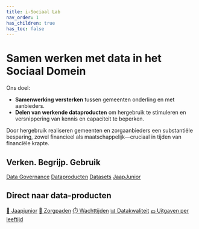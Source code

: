 ```yaml
---
title: i-Sociaal Lab
nav_order: 1
has_children: true
has_toc: false
---
```

# Samen werken met data in het Sociaal Domein

Ons doel:

- **Samenwerking versterken** tussen gemeenten onderling en met aanbieders.
- **Delen van werkende dataproduc­ten** om hergebruik te stimuleren en versnippering van kennis en capaciteit te beperken.

Door hergebruik realiseren gemeenten en zorgaanbieders een substantiële besparing, zowel financieel als maatschappelijk—cruciaal in tijden van financiële krapte.

## Verken. Begrijp. Gebruik
<div class="big-buttons">
  <a class="big-btn big-btn-blue1" href="./data-governance">Data Governance</a>
  <a class="big-btn big-btn-blue2" href="./dataproducten">Dataproducten</a>
  <a class="big-btn big-btn-blue3" href="./data-governance">Datasets</a>
  <a class="big-btn big-btn-blue1" href="./jaapjunior">JaapJunior</a>
</div>

## Direct naar data-producten
<div class="small-buttons">
  <a class="small-btn" href="./jaapjunior/">💬 Jaapjunior</a>
  <a class="small-btn" href="./zorgpaden/">🧭 Zorgpaden</a>
  <a class="small-btn" href="./dashboards/wachttijden/" >⏱️ Wachttijden</a>
  <a class="small-btn" href="./dashboards/datakwaliteit/" >📊 Datakwaliteit</a>
  <a class="small-btn" href="./datasets/CPB-leeftijdskosten/" >💶 Uitgaven per leeftijd</a>
</div>

